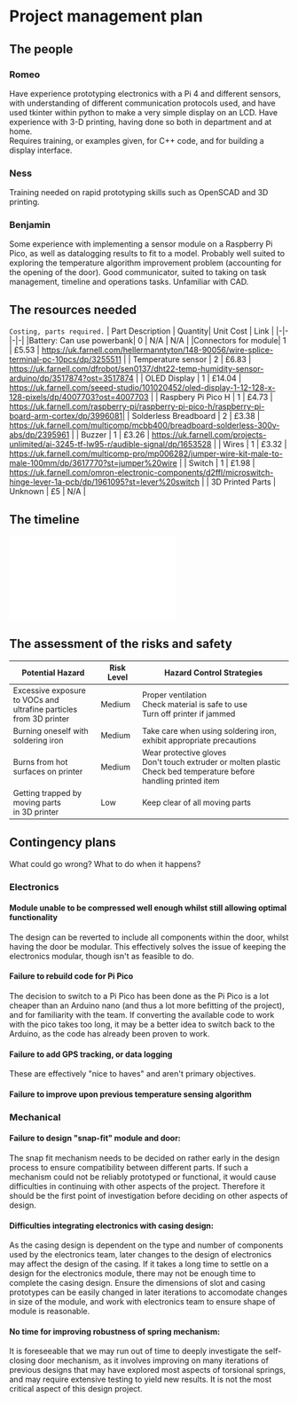 # Project management plan


## The people
<!-- Team members strengths and weaknesses.
Skills required, training needed.-->

### Romeo
Have experience prototyping electronics with a Pi 4 and different sensors, with understanding of different communication protocols used, and have used tkinter within python to make a very simple display on an LCD. Have experience with 3-D printing, having done so both in department and at home. 
<br> Requires training, or examples given, for C++ code, and for building a display interface.

### Ness
Training needed on rapid prototyping skills such as OpenSCAD and 3D printing.

### Benjamin
Some experience with implementing a sensor module on a Raspberry Pi Pico, as well as datalogging results to fit to a model. Probably well suited to exploring the temperature algorithm improvement problem (accounting for the opening of the door). 
Good communicator, suited to taking on task management, timeline and operations tasks.
Unfamiliar with CAD. 

## The resources needed
`Costing, parts required.`
| Part Description | Quantity| Unit Cost | Link |
|-|-|-|-|
|Battery: Can use powerbank| 0 | N/A | N/A |
|Connectors for module| 1 | £5.53 | https://uk.farnell.com/hellermanntyton/148-90056/wire-splice-terminal-pc-10pcs/dp/3255511 |
| Temperature sensor | 2 | £6.83 | https://uk.farnell.com/dfrobot/sen0137/dht22-temp-humidity-sensor-arduino/dp/3517874?ost=3517874 | 
| OLED Display | 1 | £14.04 | https://uk.farnell.com/seeed-studio/101020452/oled-display-1-12-128-x-128-pixels/dp/4007703?ost=4007703 | 
| Raspbery Pi Pico H | 1 | £4.73 |  https://uk.farnell.com/raspberry-pi/raspberry-pi-pico-h/raspberry-pi-board-arm-cortex/dp/3996081| 
| Solderless Breadboard | 2 | £3.38 | https://uk.farnell.com/multicomp/mcbb400/breadboard-solderless-300v-abs/dp/2395961 | 
| Buzzer | 1 | £3.26 | https://uk.farnell.com/projects-unlimited/ai-3245-tf-lw95-r/audible-signal/dp/1653528 | 
| Wires | 1 | £3.32 | https://uk.farnell.com/multicomp-pro/mp006282/jumper-wire-kit-male-to-male-100mm/dp/3617770?st=jumper%20wire | 
| Switch | 1 | £1.98 | https://uk.farnell.com/omron-electronic-components/d2ffl/microswitch-hinge-lever-1a-pcb/dp/1961095?st=lever%20switch | 
| 3D Printed Parts | Unknown | £5 | N/A | 

## The timeline
<!--NEED TO MAKE ROUGH TIMELINE-->
![Timeline can be found here.](GanttChart.pdf)

## The assessment of the risks and safety

| Potential Hazard | Risk Level | Hazard Control Strategies |
|-|-|-|
| Excessive exposure to VOCs and <br> ultrafine particles from 3D printer| Medium | Proper ventilation <br> Check material is safe to use <br> Turn off printer if jammed|
| Burning oneself with soldering iron | Medium | Take care when using soldering iron, exhibit appropriate precautions |
| Burns from hot surfaces on printer | Medium | Wear protective gloves <br> Don't touch extruder or molten plastic <br> Check bed temperature before handling printed item|
| Getting trapped by moving parts <br> in 3D printer | Low | Keep clear of all moving parts|


## Contingency plans
What could go wrong? What to do when it happens?

### Electronics

#### Module unable to be compressed well enough whilst still allowing optimal functionality
The design can be reverted to include all components within the door, whilst having the door be modular. This effectively solves the issue of keeping the electronics modular, though isn't as feasible to do.


#### Failure to rebuild code for Pi Pico
The decision to switch to a Pi Pico has been done as the Pi Pico is a lot cheaper than an Arduino nano (and thus a lot more befitting of the project), and for familiarity with the team. If converting the available code to work with the pico takes too long, it may be a better idea to switch back to the Arduino, as the code has already been proven to work. 

#### Failure to add GPS tracking, or data logging
These are effectively "nice to haves" and aren't primary objectives. 


#### Failure to improve upon previous temperature sensing algorithm

### Mechanical

#### Failure to design "snap-fit" module and door:
The snap fit mechanism needs to be decided on rather early in the design process to ensure compatibility between different parts. If such a mechanism could not be reliably prototyped or functional, it would cause difficulties in continuing with other aspects of the project. Therefore it should be the first point of investigation before deciding on other aspects of design.

#### Difficulties integrating electronics with casing design:
As the casing design is dependent on the type and number of components used by the electronics team, later changes to the design of electronics may affect the design of the casing. If it takes a long time to settle on a design for the electronics module, there may not be enough time to complete the casing design. Ensure the dimensions of slot and casing prototypes can be easily changed in later iterations to accomodate changes in size of the module, and work with electronics team to ensure shape of module is reasonable.

#### No time for improving robustness of spring mechanism: 
It is foreseeable that we may run out of time to deeply investigate the self-closing door mechanism, as it involves improving on many iterations of previous designs that may have explored most aspects of torsional springs, and may require extensive testing to yield new results. It is not the most critical aspect of this design project.
